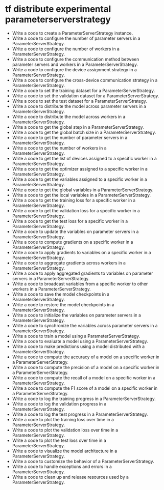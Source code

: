# tf distribute experimental parameterserverstrategy

- Write a code to create a ParameterServerStrategy instance.
- Write a code to configure the number of parameter servers in a ParameterServerStrategy.
- Write a code to configure the number of workers in a ParameterServerStrategy.
- Write a code to configure the communication method between parameter servers and workers in a ParameterServerStrategy.
- Write a code to configure the device assignment strategy in a ParameterServerStrategy.
- Write a code to configure the cross-device communication strategy in a ParameterServerStrategy.
- Write a code to set the training dataset for a ParameterServerStrategy.
- Write a code to set the validation dataset for a ParameterServerStrategy.
- Write a code to set the test dataset for a ParameterServerStrategy.
- Write a code to distribute the model across parameter servers in a ParameterServerStrategy.
- Write a code to distribute the model across workers in a ParameterServerStrategy.
- Write a code to get the global step in a ParameterServerStrategy.
- Write a code to get the global batch size in a ParameterServerStrategy.
- Write a code to get the number of parameter servers in a ParameterServerStrategy.
- Write a code to get the number of workers in a ParameterServerStrategy.
- Write a code to get the list of devices assigned to a specific worker in a ParameterServerStrategy.
- Write a code to get the optimizer assigned to a specific worker in a ParameterServerStrategy.
- Write a code to get the variables assigned to a specific worker in a ParameterServerStrategy.
- Write a code to get the global variables in a ParameterServerStrategy.
- Write a code to get the local variables in a ParameterServerStrategy.
- Write a code to get the training loss for a specific worker in a ParameterServerStrategy.
- Write a code to get the validation loss for a specific worker in a ParameterServerStrategy.
- Write a code to get the test loss for a specific worker in a ParameterServerStrategy.
- Write a code to update the variables on parameter servers in a ParameterServerStrategy.
- Write a code to compute gradients on a specific worker in a ParameterServerStrategy.
- Write a code to apply gradients to variables on a specific worker in a ParameterServerStrategy.
- Write a code to aggregate gradients across workers in a ParameterServerStrategy.
- Write a code to apply aggregated gradients to variables on parameter servers in a ParameterServerStrategy.
- Write a code to broadcast variables from a specific worker to other workers in a ParameterServerStrategy.
- Write a code to save the model checkpoints in a ParameterServerStrategy.
- Write a code to restore the model checkpoints in a ParameterServerStrategy.
- Write a code to initialize the variables on parameter servers in a ParameterServerStrategy.
- Write a code to synchronize the variables across parameter servers in a ParameterServerStrategy.
- Write a code to train a model using a ParameterServerStrategy.
- Write a code to evaluate a model using a ParameterServerStrategy.
- Write a code to make predictions using a model distributed with a ParameterServerStrategy.
- Write a code to compute the accuracy of a model on a specific worker in a ParameterServerStrategy.
- Write a code to compute the precision of a model on a specific worker in a ParameterServerStrategy.
- Write a code to compute the recall of a model on a specific worker in a ParameterServerStrategy.
- Write a code to compute the F1 score of a model on a specific worker in a ParameterServerStrategy.
- Write a code to log the training progress in a ParameterServerStrategy.
- Write a code to log the validation progress in a ParameterServerStrategy.
- Write a code to log the test progress in a ParameterServerStrategy.
- Write a code to plot the training loss over time in a ParameterServerStrategy.
- Write a code to plot the validation loss over time in a ParameterServerStrategy.
- Write a code to plot the test loss over time in a ParameterServerStrategy.
- Write a code to visualize the model architecture in a ParameterServerStrategy.
- Write a code to customize the behavior of a ParameterServerStrategy.
- Write a code to handle exceptions and errors in a ParameterServerStrategy.
- Write a code to clean up and release resources used by a ParameterServerStrategy.